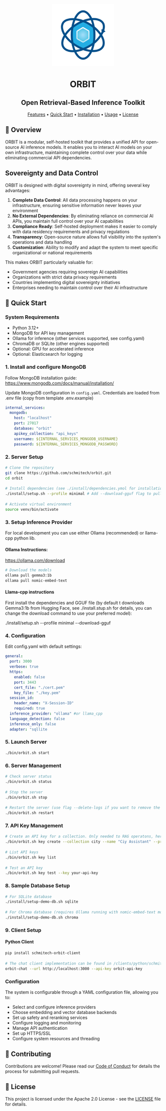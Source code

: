 <div align="center">
  <img src="orbit.png" width="200" height="200" alt="ORBIT">
  
  <h1>ORBIT</h1>
  <h2><strong>Open Retrieval-Based Inference Toolkit</strong></h2>
  
  <p>
    <a href="#-key-features">Features</a> •
    <a href="#-quick-start">Quick Start</a> •
    <a href="#-installation">Installation</a> •
    <a href="#-usage">Usage</a> •
    <a href="#-license">License</a>
  </p>
</div>

## 🎯 Overview

ORBIT is a modular, self-hosted toolkit that provides a unified API for open-source AI inference models. It enables you to interact AI models on your own infrastructure, maintaining complete control over your data while eliminating commercial API dependencies.

## Sovereignty and Data Control

ORBIT is designed with digital sovereignty in mind, offering several key advantages:

1. **Complete Data Control**: All data processing happens on your infrastructure, ensuring sensitive information never leaves your environment
2. **No External Dependencies**: By eliminating reliance on commercial AI APIs, you maintain full control over your AI capabilities
3. **Compliance Ready**: Self-hosted deployment makes it easier to comply with data residency requirements and privacy regulations
4. **Transparency**: Open-source nature allows full visibility into the system's operations and data handling
5. **Customization**: Ability to modify and adapt the system to meet specific organizational or national requirements

This makes ORBIT particularly valuable for:

- Government agencies requiring sovereign AI capabilities
- Organizations with strict data privacy requirements
- Countries implementing digital sovereignty initiatives
- Enterprises needing to maintain control over their AI infrastructure

## 🚀 Quick Start

### System Requirements

- Python 3.12+
- MongoDB for API key management
- Ollama for inference (other services supported, see config.yaml)
- ChromaDB or SQLite (other engines supported)
- Optional: GPU for accelerated inference
- Optional: Elasticsearch for logging

### 1. Install and configure MongoDB
Follow MongoDB installation guide: https://www.mongodb.com/docs/manual/installation/

Update MongoDB configuration in `config.yaml`. Credentials are loaded from .env file (copy from template .env.example)

```yaml
internal_services:
  mongodb:
    host: "localhost"
    port: 27017
    database: "orbit"
    apikey_collection: "api_keys"
    username: ${INTERNAL_SERVICES_MONGODB_USERNAME}
    password: ${INTERNAL_SERVICES_MONGODB_PASSWORD}
```

### 2. Server Setup

```bash
# Clone the repository
git clone https://github.com/schmitech/orbit.git
cd orbit

# Install dependencies (see ./install/dependencies.ymol for installation options)
./install/setup.sh --profile minimal # Add --download-gguf flag to pull a GGUF file if using llama-cpp

# Activate virtual environment
source venv/bin/activate
```

### 3. Setup Inference Provider 

For local development you can use either Ollama (recommended) or llama-cpp python lib.

#### Ollama Instructions:

https://ollama.com/download

```bash
# Download the models
ollama pull gemma3:1b
ollama pull nomic-embed-text
```

#### Llama-cpp instructions
First install the dependencies and GGUF file (by default t downloads Gemma3:1b from Hugging Face, see ./install.stup.sh for details, you can change the download command to use your preferred model):

./install/setup.sh --profile minimal --download-gguf

### 4. Configuration
Edit config.yaml with default settings:
```yaml
general:
  port: 3000
  verbose: true
  https:
    enabled: false
    port: 3443
    cert_file: "./cert.pem"
    key_file: "./key.pem"
  session_id:
    header_name: "X-Session-ID"
    required: true
  inference_provider: "ollama" #or llama_cpp
  language_detection: false
  inference_only: false
  adapter: "sqllite
```

### 5. Launch Server
```bash
./bin/orbit.sh start
```

### 6. Server Management
```bash
# Check server status
./bin/orbit.sh status

# Stop the server
./bin/orbit.sh stop

# Restart the server (use flag --delete-logs if you want to remove the logs file whenever the server restarts)
./bin/orbit.sh restart
```

### 7. API Key Management
```bash
# Create an API key for a collection. Only needed to RAG operatons, here's an example:
./bin/orbit.sh key create --collection city --name "Ciy Assistant" --prompt-file prompts/examples/city/city-assistant-normal-prompt.txt  --prompt-name "City Assistant Prompt"

# List API keys
./bin/orbit.sh key list

# Test an API key
./bin/orbit.sh key test --key your-api-key
```

### 8. Sample Database Setup
```bash
# For SQLite database
./install/setup-demo-db.sh sqlite

# For Chroma database (requires Ollama running with nomic-embed-text model)
./install/setup-demo-db.sh chroma
```

### 9. Client Setup

#### Python Client

```bash
pip install schmitech-orbit-client

# The chat client implementation can be found in /clients/python/schmitech_orbit_client/chat_client.py
orbit-chat --url http://localhost:3000 --api-key orbit-api-key
```

### Configuration

The system is configurable through a YAML configuration file, allowing you to:

- Select and configure inference providers
- Choose embedding and vector database backends
- Set up safety and reranking services
- Configure logging and monitoring
- Manage API authentication
- Set up HTTPS/SSL
- Configure system resources and threading

## 🤝 Contributing

Contributions are welcome! Please read our [Code of Conduct](CODE_OF_CONDUCT.md) for details the process for submitting pull requests.

## 📃 License

This project is licensed under the Apache 2.0 License - see the [LICENSE](LICENSE) file for details.